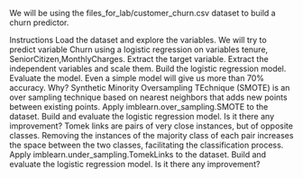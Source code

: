 We will be using the files_for_lab/customer_churn.csv dataset to build a churn predictor.

Instructions
Load the dataset and explore the variables.
We will try to predict variable Churn using a logistic regression on variables tenure, SeniorCitizen,MonthlyCharges.
Extract the target variable.
Extract the independent variables and scale them.
Build the logistic regression model.
Evaluate the model.
Even a simple model will give us more than 70% accuracy. Why?
Synthetic Minority Oversampling TEchnique (SMOTE) is an over sampling technique based on nearest neighbors that adds new points between existing points. Apply imblearn.over_sampling.SMOTE to the dataset. Build and evaluate the logistic regression model. Is it there any improvement?
Tomek links are pairs of very close instances, but of opposite classes. Removing the instances of the majority class of each pair increases the space between the two classes, facilitating the classification process. Apply imblearn.under_sampling.TomekLinks to the dataset. Build and evaluate the logistic regression model. Is it there any improvement?